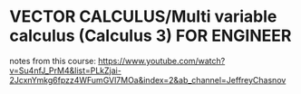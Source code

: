 # VECTOR CALCULUS/Multi variable calculus (Calculus 3) FOR ENGINEER 
notes from this course: https://www.youtube.com/watch?v=Su4nfJ_PrM4&list=PLkZjai-2JcxnYmkg6fpzz4WFumGVl7MOa&index=2&ab_channel=JeffreyChasnov



